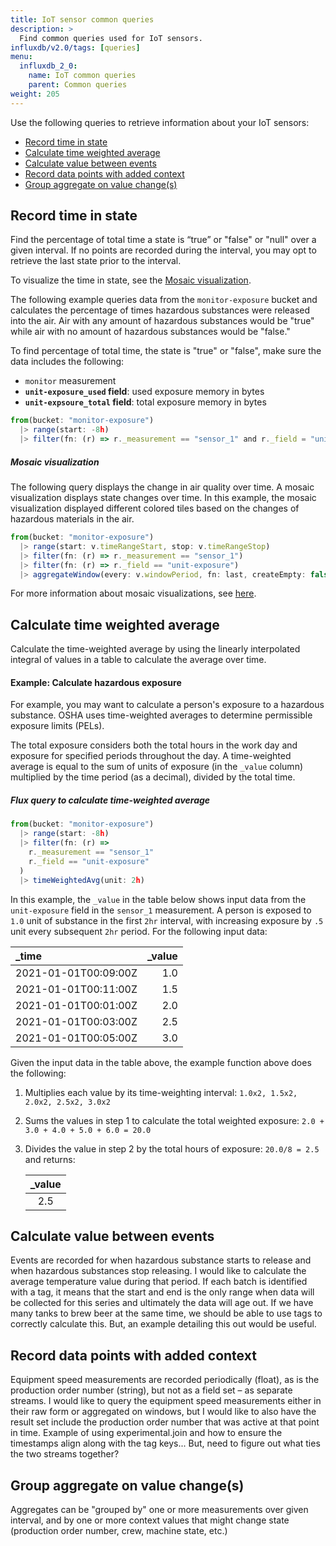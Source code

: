 ```yaml
---
title: IoT sensor common queries
description: >
  Find common queries used for IoT sensors.
influxdb/v2.0/tags: [queries]
menu:
  influxdb_2_0:
    name: IoT common queries
    parent: Common queries
weight: 205
---
```


Use the following queries to retrieve information about your IoT sensors:
- [Record time in state](#record-time-in-state)
- [Calculate time weighted average](#calculate-time-weighted-average)
- [Calculate value between events](#calculate-value-between-events)
- [Record data points with added context](#record-data-points-with-added-context)
- [Group aggregate on value change(s)](#group-aggregate-on-value-changes)

## Record time in state

Find the percentage of total time a state is “true” or "false" or "null" over a given interval. If no points are recorded during the interval, you may opt to retrieve the last state prior to the interval.

To visualize the time in state, see the [Mosaic visualization](#mosaic-visualization).

The following example queries data from the `monitor-exposure` bucket and calculates the percentage of times hazardous substances were released into the air. Air with any amount of hazardous substances would be "true" while air with no amount of hazardous substances would be "false." 

To find percentage of total time, the state is "true" or "false", make sure the data includes the following: 
- `monitor` measurement 
- **`unit-exposure_used` field**: used exposure memory in bytes
- **`unit-expsoure_total` field**: total exposure memory in bytes

```js
from(bucket: "monitor-exposure")
  |> range(start: -8h)
  |> filter(fn: (r) => r._measurement == "sensor_1" and r._field = "unit-exposure")
```

##### Mosaic visualization 

The following query displays the change in air quality over time. A mosaic visualization displays state changes over time. In this example, the mosaic visualization displayed different colored tiles based on the changes of hazardous materials in the air. 

```js
from(bucket: "monitor-exposure")
  |> range(start: v.timeRangeStart, stop: v.timeRangeStop)
  |> filter(fn: (r) => r._measurement == "sensor_1")
  |> filter(fn: (r) => r._field == "unit-exposure")
  |> aggregateWindow(every: v.windowPeriod, fn: last, createEmpty: false)
```

For more information about mosaic visualizations, see [here](/influxdb/cloud/visualize-data/visualization-types/mosaic/). 

## Calculate time weighted average

Calculate the time-weighted average by using the linearly interpolated integral of values in a table to calculate the average over time.

#### Example: Calculate hazardous exposure

For example, you may want to calculate a person's exposure to a hazardous substance. OSHA uses time-weighted averages to determine permissible exposure limits (PELs).

The total exposure considers both the total hours in the work day and exposure for specified periods throughout the day. A time-weighted average is equal to the sum of units of exposure (in the `_value` column) multiplied by the time period (as a decimal), divided by the total time.

##### Flux query to calculate time-weighted average

```js
from(bucket: "monitor-exposure")
  |> range(start: -8h)
  |> filter(fn: (r) =>
    r._measurement == "sensor_1"
    r._field == "unit-exposure"
  )
  |> timeWeightedAvg(unit: 2h)
```

In this example, the `_value` in the table below shows input data from the `unit-exposure` field in the `sensor_1` measurement. A person is exposed to `1.0` unit of substance in the first `2hr` interval, with increasing exposure by `.5` unit every subsequent `2hr` period. For the following input data:

| _time                | _value |
|:-----                | ------:|
| 2021-01-01T00:09:00Z | 1.0    |
| 2021-01-01T00:11:00Z | 1.5    |
| 2021-01-01T00:01:00Z | 2.0    |
| 2021-01-01T00:03:00Z | 2.5    |
| 2021-01-01T00:05:00Z | 3.0    |

Given the input data in the table above, the example function above does the following:

1. Multiplies each value by its time-weighting interval: `1.0x2, 1.5x2, 2.0x2, 2.5x2, 3.0x2`
2. Sums the values in step 1 to calculate the total weighted exposure: `2.0 + 3.0 + 4.0 + 5.0 + 6.0 = 20.0`
3. Divides the value in step 2 by the total hours of exposure: `20.0/8 = 2.5` and returns:

   | _value |
   | :----: |
   |  2.5   |

## Calculate value between events

Events are recorded for when hazardous substance starts to release and when hazardous substances stop releasing. I would like to calculate the average temperature value during that period.
If each batch is identified with a tag, it means that the start and end is the only range when data will be collected for this series and ultimately the data will age out. If we have many tanks to brew beer at the same time, we should be able to use tags to correctly calculate this. But, an example detailing this out would be useful.

## Record data points with added context

Equipment speed measurements are recorded periodically (float), as is the production order number (string), but not as a field set – as separate streams. I would like to query the equipment speed measurements either in their raw form or aggregated on windows, but I would like to also have the result set include the production order number that was active at that point in time. Example of using experimental.join and how to ensure the timestamps align along with the tag keys... But, need to figure out what ties the two streams together?

## Group aggregate on value change(s)

Aggregates can be "grouped by" one or more measurements over given interval, and by one or more context values that might change state (production order number, crew, machine state, etc.)